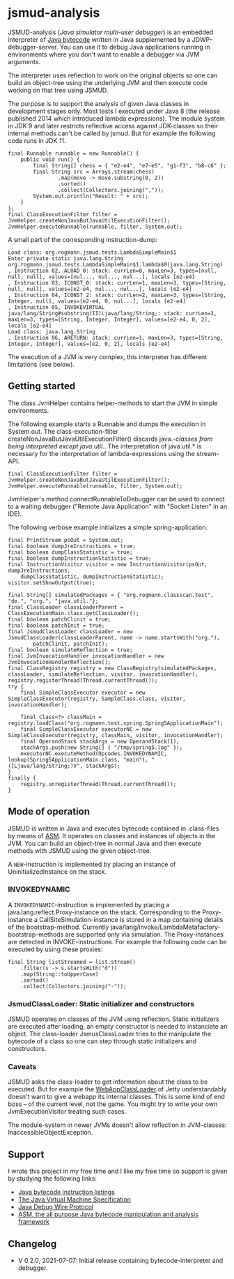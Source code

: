 # jsmud-analysis

JSMUD-analysis (_Java simulator multi-user debugger_) is an embedded interpreter of [Java bytecode](https://en.wikipedia.org/wiki/Java_bytecode) written in Java supplemented by a JDWP-debugger-server. You can use it to debug Java applications running in environments where you don't want to enable a debugger via JVM arguments.

The interpreter uses reflection to work on the original objects so one can build an object-tree using the underlying JVM and then execute code working on that tree using JSMUD.

The purpose is to support the analysis of given Java classes in development stages only. Most tests I executed under Java 8 (the release published 2014 which introduced lambda expressions). The module system in JDK 9 and later restricts reflective access against JDK-classes so their internal methods can't be called by jsmud. But for example the following code runs in JDK 11.

    final Runnable runnable = new Runnable() {
        public void run() {
            final String[] chess = { "e2-e4", "e7-e5", "g1-f3", "b8-c6" };
            final String src = Arrays.stream(chess)
                    .map(move -> move.substring(0, 2))
                    .sorted()
                    .collect(Collectors.joining(","));
            System.out.println("Result: " + src);
        }
    };
    final ClassExecutionFilter filter = JvmHelper.createNonJavaButJavaUtilExecutionFilter();
    JvmHelper.executeRunnable(runnable, filter, System.out);

A small part of the corresponding instruction-dump:

    Load class: org.rogmann.jsmud.tests.LambdaSimpleMain$1
    Enter private static java.lang.String org.rogmann.jsmud.tests.LambdaSimpleMain$1.lambda$0(java.lang.String)
    , Instruction 02, ALOAD 0: stack: currLen=0, maxLen=3, types=[null, null, null], values=[nul..., nul..., nul...], locals [e2-e4]
    , Instruction 03, ICONST_0: stack: currLen=1, maxLen=3, types=[String, null, null], values=[e2-e4, nul..., nul...], locals [e2-e4]
    , Instruction 04, ICONST_2: stack: currLen=2, maxLen=3, types=[String, Integer, null], values=[e2-e4, 0, nul...], locals [e2-e4]
    , Instruction 05, INVOKEVIRTUAL java/lang/String#substring(II)Ljava/lang/String;: stack: currLen=3, maxLen=3, types=[String, Integer, Integer], values=[e2-e4, 0, 2], locals [e2-e4]
    Load class: java.lang.String
    , Instruction 06, ARETURN: stack: currLen=1, maxLen=3, types=[String, Integer, Integer], values=[e2, 0, 2], locals [e2-e4]


The execution of a JVM is very complex, this interpreter has different limitations (see below).

## Getting started

The class JvmHelper contains helper-methods to start the JVM in simple environments.

The following example starts a Runnable and dumps the execution in System.out. The class-execution-filter createNonJavaButJavaUtilExecutionFilter() discards java.*-classes from being interpreted except java.util.*. The interpretation of java.util.* is necessary for the interpretation of lambda-expressions using the stream-API. 

    final ClassExecutionFilter filter = JvmHelper.createNonJavaButJavaUtilExecutionFilter();
    JvmHelper.executeRunnable(runnable, filter, System.out);

JvmHelper's method connectRunnableToDebugger can be used to connect to a waiting debugger ("Remote Java Application" with "Socket Listen" in an IDE).

The following verbose example initializes a simple spring-application.

    final PrintStream psOut = System.out;
    final boolean dumpJreInstructions = true;
    final boolean dumpClassStatistic = true;
    final boolean dumpInstructionStatistic = true;
    final InstructionVisitor visitor = new InstructionVisitor(psOut, dumpJreInstructions,
		dumpClassStatistic, dumpInstructionStatistic);
    visitor.setShowOutput(true);
    
    final String[] simulatedPackages = { "org.rogmann.classscan.test", "de.", "org.", "java.util."};
    final ClassLoader classLoaderParent = ClassExecutionMain.class.getClassLoader();
    final boolean patchClinit = true;
    final boolean patchInit = true;
    final JsmudClassLoader classLoader = new JsmudClassLoader(classLoaderParent, name -> name.startsWith("org."),
    		patchClinit, patchInit);
    final boolean simulateReflection = true;
    final JvmInvocationHandler invocationHandler = new JvmInvocationHandlerReflection();
    final ClassRegistry registry = new ClassRegistry(simulatedPackages, classLoader, simulateReflection, visitor, invocationHandler);
    registry.registerThread(Thread.currentThread());
    try {
    	final SimpleClassExecutor executor = new SimpleClassExecutor(registry, SampleClass.class, visitor, invocationHandler);
    
    	final Class<?> classMain = registry.loadClass("org.rogmann.test.spring.Spring5ApplicationMain");
    	final SimpleClassExecutor executorNC = new SimpleClassExecutor(registry, classMain, visitor, invocationHandler);
    	final OperandStack stackArgs = new OperandStack(1);
    	stackArgs.push(new String[] { "/tmp/spring5.log" });
    	executorNC.executeMethod(Opcodes.INVOKEDYNAMIC, lookup(Spring5ApplicationMain.class, "main"), "([Ljava/lang/String;)V", stackArgs);
    }
    finally {
    	registry.unregisterThread(Thread.currentThread());
    }


## Mode of operation
JSMUD is written in Java and executes bytecode contained in .class-files by means of [ASM](https://asm.ow2.io/). It operates on classes and instances of objects in the JVM. You can build an object-tree in normal Java and then execute methods with JSMUD using the given object-tree. 

A `NEW`-instruction is implemented by placing an instance of UninitializedInstance on the stack.

### INVOKEDYNAMIC
A `INVOKEDYNAMIC`-instruction is implemented by placing a java.lang.reflect.Proxy-instance on the stack. Corresponding to the Proxy-instance a CallSiteSimulation-instance is stored in a map containing details of the bootstrap-method. Currently java/lang/invoke/LambdaMetafactory-bootstrap-methods are supported only via simulation. The Proxy-instances are detected in INVOKE-instructions. For example the following code can be executed by using these proxies:

    final String listStreamed = list.stream()
    	.filter(s -> s.startsWith("d"))
    	.map(String::toUpperCase)
    	.sorted()
    	.collect(Collectors.joining("-"));


### JsmudClassLoader: Static initializer and constructors
JSMUD operates on classes of the JVM using reflection. Static initializers are executed after loading, an empty constructor is needed to instanciate an object. The class-loader JsmusClassLoader tries to the manipulate the bytecode of a class so one can step through static initializers and constructors. 

### Caveats
JSMUD asks the class-loader to get information about the class to be executed. But for example the [WebAppClassLoader](https://github.com/eclipse/jetty.project/blob/jetty-9.4.42.v20210604/jetty-webapp/src/main/java/org/eclipse/jetty/webapp/WebAppClassLoader.java) of Jetty understandably doesn't want to give a webapp its internal classes. This is some kind of end boss – of the current level, not the game. You might try to write your own JvmExecutionVisitor treating such cases.

The module-system in newer JVMs doesn't allow reflection in JVM-classes: InaccessibleObjectException.

## Support
I wrote this project in my free time and I like my free time so support is given by studying the following links: 
 * [Java bytecode instruction listings](https://en.wikipedia.org/wiki/Java_bytecode_instruction_listings)
 * [The Java Virtual Machine Specification](https://docs.oracle.com/javase/specs/jvms/se12/html/index.html)
 * [Java Debug Wire Protocol](https://docs.oracle.com/javase/8/docs/technotes/guides/jpda/jdwp-spec.html)
 * [ASM, the all purpose Java bytecode manipulation and analysis framework](https://asm.ow2.io/)

 ## Changelog
 * V 0.2.0, 2021-07-07: Initial release containing bytecode-interpreter and debugger.
